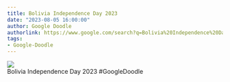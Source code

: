 ```yaml
---
title: Bolivia Independence Day 2023
date: "2023-08-05 16:00:00"
author: Google Doodle
authorlink: https://www.google.com/search?q=Bolivia%20Independence%20Day%202023
tags:
- Google-Doodle
---
```

<img src="https://www.google.com/logos/doodles/2023/bolivia-independence-day-2023-6753651837109912-law.gif" referrerpolicy="no-referrer"><br>Bolivia Independence Day 2023 #GoogleDoodle